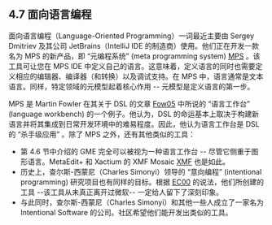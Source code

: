 ## 4.7 面向语言编程
面向语言编程（Language-Oriented Programming）一词最近主要由 Sergey Dmitriev 及其公司 JetBrains（IntelliJ IDE 的制造商）使用。他们正在开发一款名为 MPS 的新产品，即 “元编程系统” (meta programming system) [MPS](../ref.md#mps) 。该工具可让您在 MPS IDE 中定义自己的语言。这意味着，定义语言的同时也需要定义相应的编辑器、编译器（和转换）以及调试支持。在 MPS 中，语言通常是文本语言。同样，特定领域的元模型起着核心作用 -- 元模型是定义语言的第一步。

MPS 是 Martin Fowler 在其关于 DSL 的文章 [Fow05](../ref.md#fow05) 中所说的 “语言工作台” (language workbench) 的一个例子。他认为，DSL 的命运基本上取决于构建新语言并将其集成到日常开发环境中的难易程度。因此，他认为语言工作台是 DSL 的 “杀手级应用” 。除了 MPS 之外，还有其他类似的工具：
- 第 4.6 节中介绍的 GME 完全可以被视为一种语言工作台 -- 尽管它侧重于图形语言。MetaEdit+ 和 Xactium 的 XMF Mosaic [XMF](../ref.md#xmf) 也是如此。
- 历史上，查尔斯-西蒙尼（Charles Simonyi）领导的 “意向编程” (intentional programming) 研究项目也有同样的目标。根据 [EC00](../ref.md#ec00) 的说法，他们所创建的工具 --该工具从未真正离开过微软-- 一定给人留下了深刻印象。
- 与此同时，查尔斯-西蒙尼（Charles Simonyi）和其他一些人成立了一家名为 Intentional Software 的公司。社区希望他们能开发出类似的工具。
